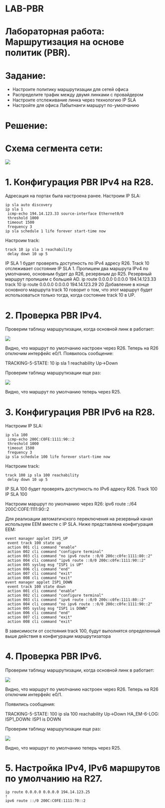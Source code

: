 # LAB-PBR

# Лабораторная работа: Маршрутизация на основе политик (PBR).
# Задание:
- Настроите политику маршрутизации для сетей офиса
- Распределите трафик между двумя линками с провайдером
- Настроите отслеживание линка через технологию IP SLA
- Настройте для офиса Лабытнанги маршрут по-умолчанию

# Решение:

# Схема сегмента сети:

![](https://github.com/dmitriyklimenkov/LAB-PBR/blob/main/%D0%A1%D1%85%D0%B5%D0%BC%D0%B0%20PBR.PNG)

# 1. Конфигурация PBR IPv4 на R28.
Адресация на портах была настроена ранее. Настроим IP SLA:
```
ip sla auto discovery
ip sla 1
 icmp-echo 194.14.123.33 source-interface Ethernet0/0
 threshold 1000
 timeout 1500
 frequency 3
ip sla schedule 1 life forever start-time now
```

Настроим track:
```
track 10 ip sla 1 reachability
 delay down 10 up 5
 ```

IP SLA 1 будет проверять доступность по IPv4 адресу R26.
Track 10 отслеживает состояние IP SLA 1.
Пропишем два маршрута IPv4 по умолчанию, основным будет до R26, резервным до R25. Резервный маршрут пропишем с большей AD.
ip route 0.0.0.0 0.0.0.0 194.14.123.33 track 10
ip route 0.0.0.0 0.0.0.0 194.14.123.29 20
Добавление в конце основного маршрута track 10 говорит о том, что этот маршрут будет использоваться только тогда, когда состояние track 10 в UP.

# 2. Проверка PBR IPv4.
Проверим таблицу маршрутизации, когда основной линк в работает:

![](https://github.com/dmitriyklimenkov/LAB-PBR/blob/main/ipv4%20ip%20route1.PNG)

Видно, что маршрут по умолчанию настроен через R26.
Теперь на R26 отключим интерфейс e0/1.
Появилось сообщение:

TRACKING-5-STATE: 10 ip sla 1 reachability Up->Down

Проверим таблицу маршрутизации еще раз:

![](https://github.com/dmitriyklimenkov/LAB-PBR/blob/main/ipv4%20ip%20route2.PNG)

Видно, что маршрут по умолчанию теперь через R25.

# 3. Конфигурация PBR IPv6 на R28.
Настроим IP SLA:
```
ip sla 100
 icmp-echo 200C:C0FE:1111:90::2
 threshold 1000
 timeout 1500
 frequency 3
ip sla schedule 100 life forever start-time now
```

Настроим track:
```
track 100 ip sla 100 reachability
 delay down 10 up 5
```
IP SLA 100 будет проверять доступность по IPv6 адресу R26.
Track 100 IP SLA 100

Настроим маршрут по умолчанию через R26:
ipv6 route ::/64 200C:C0FE:1111:90::2

Для реализации автоматичского переключения на резервный канал используем EEM вместе с IP SLA. Ниже представлена конфигурация EEM:
```
event manager applet ISP1_UP
 event track 100 state up
 action 001 cli command "enable"
 action 002 cli command "configure terminal"
 action 003 cli command "no ipv6 route ::0/0 200c:c0fe:1111:80::2"
 action 004 cli command "ipv6 route ::0/0 200c:c0fe:1111:90::2"
 action 005 syslog msg "ISP1 is UP"
 action 006 cli command "end"
 action 007 cli command "exit"
 action 008 cli command "exit"
event manager applet ISP1_DOWN
 event track 100 state down
 action 001 cli command "enable"
 action 002 cli command "configure terminal"
 action 003 cli command "ipv6 route ::0/0 200c:c0fe:1111:80::2"
 action 004 cli command "no ipv6 route ::0/0 200c:c0fe:1111:90::2"
 action 005 syslog msg "ISP1 is DOWN"
 action 006 cli command "end"
 action 007 cli command "exit"
 action 008 cli command "exit"
```
В зависимости от состояния track 100, будут выполнятся определенный выше действия в конфигурации маршрутизатора

# 4. Проверка PBR IPv6.

Проверим таблицу маршрутизации, когда основной линк в работает:

![](https://github.com/dmitriyklimenkov/LAB-PBR/blob/main/ipv6%20ip%20route1.PNG)

Видно, что маршрут по умолчанию настроен через R26.
Теперь на R26 отключим интерфейс e0/1.

Появились сообщения: 

TRACKING-5-STATE: 100 ip sla 100 reachability Up->Down
HA_EM-6-LOG: ISP1_DOWN: ISP1 is DOWN

Проверим таблицу маршрутизации еще раз:

![](https://github.com/dmitriyklimenkov/LAB-PBR/blob/main/ipv4%20ip%20route2.PNG)

Видно, что маршрут по умолчанию теперь через R25.

# 5. Настройка IPv4, IPv6 маршрутов по умолчанию на R27.
```
ip route 0.0.0.0 0.0.0.0 194.14.123.25
!
ipv6 route ::/0 200C:C0FE:1111:70::2
```
